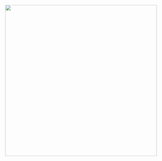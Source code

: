<div id="header" align="center">
  <img src="https://media.tenor.com/3_mXIoBPNhoAAAAi/party-parrot.gif"  autoplay width="500">
</div>
